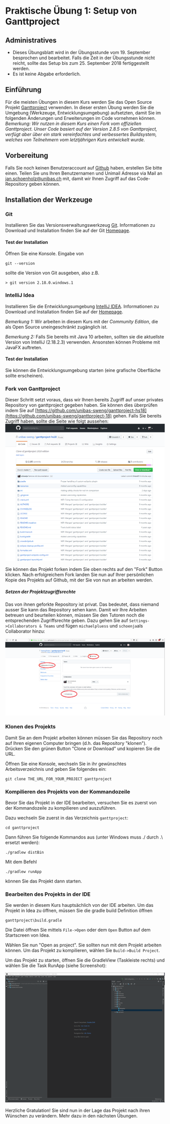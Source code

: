 # Praktische Übung 1: Setup von Ganttproject

## Administratives

* Dieses Übungsblatt wird in der Übungsstunde vom 19. September besprochen und bearbeitet. Falls die Zeit in der Übungsstunde nicht reicht, sollte 
  das Setup bis zum 25. September 2018 fertiggestellt werden. 
* Es ist keine Abgabe erforderlich.

## Einführung


Für die meisten Übungen in diesem Kurs werden Sie das Open Source Projekt [Ganttproject](http://www.ganttproject.biz/) verwenden. 
In dieser ersten Übung werden Sie die Umgebung (Werkzeuge, Entwicklungsumgebung) aufsetzten, damit Sie im folgenden Änderungen und Erweiterungen im Code vornehmen können. 
*Bemerkung: Wir nutzen in diesem Kurs einen Fork vom offiziellen Ganttproject. Unser Code basiert auf der Version 2.8.5 von Ganttproject, verfügt aber über ein stark vereinfachtes und verbessertes Buildsystem, welches von Teilnehmern vom letztjährigen Kurs entwickelt wurde.*

## Vorbereitung
Falls Sie noch keinen Benutzeraccount auf [Github](https://www.github.com) haben, erstellen Sie bitte einen. Teilen Sie uns Ihren Benutzernamen und Unimail Adresse via Mail an [jan.schoenholz@unibas.ch](mailto:jan.schoenholz@unibas.ch) mit, damit wir Ihnen Zugriff auf das Code-Repository geben können.  

## Installation der Werkzeuge

### Git 

Installieren Sie das Versionsverwaltungswerkzeug [Git](https://git-scm.com/). Informationen zu Download und Installation finden Sie auf der Git [Homepage](https://git-scm.com/).

#### Test der Installation

Öffnen Sie eine Konsole. Eingabe von
``` 
git --version 
```
sollte die Version von Git ausgeben, also z.B.
```
> git version 2.18.0.windows.1
```

### IntelliJ Idea

Installieren Sie die Entwicklungsumgebung [IntelliJ IDEA](https://www.jetbrains.com/idea/). Informationen zu Download und Installation finden Sie auf der [Homepage](https://www.jetbrains.com/idea/). 

*Bemerkung 1:* Wir arbeiten in diesem Kurs mit der *Community Edition*, die als Open Source uneingeschränkt zugänglich ist. 

*Bemerkung 2:* Falls Sie bereits mit Java 10 arbeiten, sollten sie die aktuellste Version von IntelliJ (2.18.2.3) verwenden. Ansonsten können Probleme mit JavaFX auftreten. 

#### Test der Installation

Sie können die Entwicklungsumgebung starten (eine grafische Oberfläche sollte erscheinen).

### Fork von Ganttproject

Dieser Schritt setzt voraus, dass wir Ihnen bereits Zugriff auf unser privates Repository von ganttproject gegeben haben. Sie können dies überprüfen indem Sie auf [https://github.com/unibas-sweng/ganttproject-hs18](https://github.com/unibas-sweng/ganttproject-18) gehen. 
Falls Sie bereits Zugriff haben, sollte die Seite wie folgt aussehen:
![image](../../exercises/images/github-ganttproject.png)


Sie können das Projekt forken indem Sie oben rechts auf den "Fork" Button klicken. Nach erfolgreichem Fork landen Sie nun auf Ihrer persönlichen Kopie des Projekts auf Github, mit der Sie von nun an arbeiten werden. 

##### Setzen der Projektzugriffsrechte

Das von ihnen geforkte Repository ist privat. Das bedeutet, dass niemand ausser Sie kann das Repository sehen kann. Damit wir Ihre Arbeiten betreuen und beurteilen können, müssen Sie den Tutoren noch die entsprechenden Zugriffsrechte geben. 
Dazu gehen Sie auf ```Settings->Collaborators & Teams``` und fügen ```michaelpluess``` und ```schoenja```als Collaborator hinzu:

![image](../../exercises/images/github-collaborators.png)

### Klonen des Projekts

Damit Sie an dem Projekt arbeiten können müssen Sie das Repository noch auf Ihren eigenen Computer bringen (d.h. das Repository "klonen"). Drücken Sie den grünen Button "Clone or Download" und kopieren Sie die URL.
 
Öffnen Sie eine Konsole, wechseln Sie in ihr gewünschtes Arbeitsverzeichnis und geben Sie folgendes ein:

```
git clone THE_URL_FOR_YOUR_PROJECT ganttproject
```

### Kompilieren des Projekts von der Kommandozeile

Bevor Sie das Projekt in der IDE bearbeiten, versuchen Sie es zuerst von der Kommandozeile zu kompilieren und auszuführen. 

Dazu wechseln Sie zuerst in das Verzeichnis ```ganttproject```:

```
cd ganttproject
```

Dann führen Sie folgende Kommandos aus (unter Windows muss ./ durch .\ ersetzt werden):

```
./gradlew distBin
```

Mit dem Befehl
```
./gradlew runApp   
```
können Sie das Projekt dann starten. 

### Bearbeiten des Projekts in der IDE

Sie werden in diesem Kurs hauptsächlich von der IDE arbeiten. Um das Projekt in Idea zu öffnen, müssen Sie die gradle build Definition öffnen 
```
ganttproject\build.gradle
```
Die Datei öffnen Sie mittels ```File->Open``` oder dem ```Open``` Button auf dem Startscreen von Idea.


Wählen Sie nun "Open as project". Sie sollten nun mit dem Projekt arbeiten können. Um das Projekt zu kompilieren, wählen Sie ```Build->Build Project```. 

Um das Projekt zu starten, öffnen Sie die GradleView (Taskleiste rechts) und wählen Sie die Task RunApp (siehe Screenshot):

![image](../../exercises/images/idea-run-ganttproject.png) 



Herzliche Gratulation! Sie sind nun in der Lage das Projekt nach ihren Wünschen zu verändern. Mehr dazu in den nächsten Übungen. 





